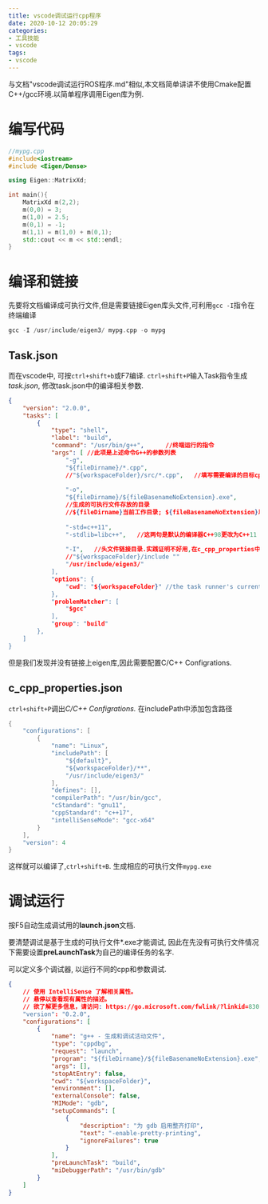 ```yaml
---
title: vscode调试运行cpp程序
date: 2020-10-12 20:05:29
categories:
- 工具技能
- vscode
tags:
- vscode
---
```




与文档"vscode调试运行ROS程序.md"相似,本文档简单讲讲不使用Cmake配置C++/gcc环境.以简单程序调用Eigen库为例.

# 编写代码 

```C++
//mypg.cpp
#include<iostream>
#include <Eigen/Dense>

using Eigen::MatrixXd;

int main(){
    MatrixXd m(2,2);
    m(0,0) = 3;
    m(1,0) = 2.5;
    m(0,1) = -1;
    m(1,1) = m(1,0) + m(0,1);
    std::cout << m << std::endl;
}
```

# 编译和链接

先要将文档编译成可执行文件,但是需要链接Eigen库头文件,可利用`gcc -I`指令在终端编译

```C++
gcc -I /usr/include/eigen3/ mypg.cpp -o mypg
```

## Task.json

而在vscode中, 可按`ctrl+shift+b`或F7编译. `ctrl+shift+P`输入Task指令生成*task.json*, 修改task.json中的编译相关参数.

```json
{
    "version": "2.0.0",
    "tasks": [
        {
            "type": "shell",
            "label": "build",
            "command": "/usr/bin/g++",		//终端运行的指令
            "args": [ //此项是上述命令G++的参数列表
                "-g",
                "${fileDirname}/*.cpp",
                //"${workspaceFolder}/src/*.cpp",	//填写需要编译的目标cpp文件
                
                "-o",
                "${fileDirname}/${fileBasenameNoExtension}.exe",
                //生成的可执行文件存放的目录
                //${fileDirname}当前工作目录; ${fileBasenameNoExtension}以活动文件名为基础的没有扩展名的可执行文件
                
                "-std=c++11",
                "-stdlib=libc++",	//这两句是默认的编译器C++98更改为C++11
                
                "-I",   //头文件链接目录.实践证明不好用,在c_cpp_properties中includePath设置更好.ctrl+shift+p配置C/C++.
                //"${workspaceFolder}/include ""
                "/usr/include/eigen3/"
            ],
            "options": {
                "cwd": "${workspaceFolder}" //the task runner's current working directory on startup
            },
            "problemMatcher": [
                "$gcc"
            ],
            "group": "build"
        },
    ]
}
```

但是我们发现并没有链接上eigen库,因此需要配置C/C++ Configrations.

## c_cpp_properties.json

`ctrl+shift+P`调出*C/C++ Configrations.* 在includePath中添加包含路径

```C++
{
    "configurations": [
        {
            "name": "Linux",
            "includePath": [
                "${default}",
                "${workspaceFolder}/**",
                "/usr/include/eigen3/"
            ],
            "defines": [],
            "compilerPath": "/usr/bin/gcc",
            "cStandard": "gnu11",
            "cppStandard": "c++17",
            "intelliSenseMode": "gcc-x64"
        }
    ],
    "version": 4
}
```

这样就可以编译了,`ctrl+shift+B`. 生成相应的可执行文件`mypg.exe`

# 调试运行

按F5自动生成调试用的**launch.json**文档.

要清楚调试是基于生成的可执行文件*.exe才能调试, 因此在先没有可执行文件情况下需要设置**preLaunchTask**为自己的编译任务的名字. 

可以定义多个调试器, 以运行不同的cpp和参数调试.

```json
{
    // 使用 IntelliSense 了解相关属性。 
    // 悬停以查看现有属性的描述。
    // 欲了解更多信息，请访问: https://go.microsoft.com/fwlink/?linkid=830387
    "version": "0.2.0",
    "configurations": [
        {
            "name": "g++ - 生成和调试活动文件",
            "type": "cppdbg",
            "request": "launch",
            "program": "${fileDirname}/${fileBasenameNoExtension}.exe",//注意可执行文件的后缀
            "args": [],
            "stopAtEntry": false,
            "cwd": "${workspaceFolder}",
            "environment": [],
            "externalConsole": false,
            "MIMode": "gdb",
            "setupCommands": [
                {
                    "description": "为 gdb 启用整齐打印",
                    "text": "-enable-pretty-printing",
                    "ignoreFailures": true
                }
            ],
            "preLaunchTask": "build",
            "miDebuggerPath": "/usr/bin/gdb"
        }
    ]
}
```




